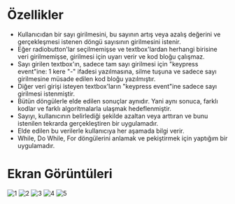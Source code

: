 # Özellikler
- Kullanıcıdan bir sayı girilmesini, bu sayının artış veya azalış değerini ve gerçekleşmesi istenen döngü sayısının girilmesini istenir. 
- Eğer radiobutton'lar seçilmemişse ve textbox'lardan herhangi birisine veri girilmemişse, girilmesi için uyarı verir ve kod bloğu çalışmaz.
- Sayı girilen textbox'ın, sadece tam sayı girilmesi için "keypress event"ine: 1 kere "-" ifadesi yazılmasına, silme tuşuna ve sadece sayı girilmesine müsade edilen kod bloğu yazılmıştır.
- Diğer veri girişi isteyen textbox'ların "keypress event"ine sadece sayı girilmesi istenmiştir.
- Bütün döngülerle elde edilen sonuçlar aynıdır. Yani aynı sonuca, farklı kodlar ve farklı algoritmalarla ulaşmak hedeflenmiştir.
- Sayıyı, kullanıcının belirlediği şekilde azaltan veya arttıran ve bunu istenilen tekrarda gerçekleştiren bir uygulamadır.
- Elde edilen bu verilerle kullanıcıya her aşamada bilgi verir.
- While, Do While, For döngülerini anlamak ve pekiştirmek için yaptığım bir uygulamadır.

# Ekran Görüntüleri

![1](https://github.com/rmznsrii/loops/assets/67555283/ae16cee1-3dc0-44a7-8cf2-e065eb9342a8)
![2](https://github.com/rmznsrii/loops/assets/67555283/365bf706-e9ba-4e05-b2f5-4859a2020755)
![3](https://github.com/rmznsrii/loops/assets/67555283/c9bd1a0b-b77b-43ea-896b-1282fc7a3bd2)
![4](https://github.com/rmznsrii/loops/assets/67555283/a72e9600-0cd6-4039-be20-cd6909b6f696)
![5](https://github.com/rmznsrii/loops/assets/67555283/cf1c5c92-c201-44f8-a526-1ca9377124c2)
